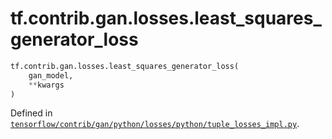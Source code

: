 <div itemscope itemtype="http://developers.google.com/ReferenceObject">
<meta itemprop="name" content="tf.contrib.gan.losses.least_squares_generator_loss" />
<meta itemprop="path" content="Stable" />
</div>

# tf.contrib.gan.losses.least_squares_generator_loss

``` python
tf.contrib.gan.losses.least_squares_generator_loss(
    gan_model,
    **kwargs
)
```



Defined in [`tensorflow/contrib/gan/python/losses/python/tuple_losses_impl.py`](https://www.tensorflow.org/code/tensorflow/contrib/gan/python/losses/python/tuple_losses_impl.py).

